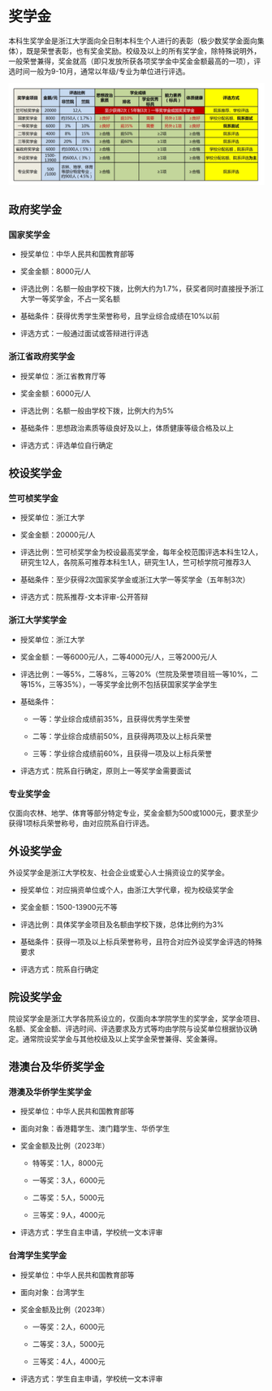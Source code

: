 # 奖学金

本科生奖学金是浙江大学面向全日制本科生个人进行的表彰（极少数奖学金面向集体），既是荣誉表彰，也有奖金奖励。校级及以上的所有奖学金，除特殊说明外，一般荣誉兼得，奖金就高（即只发放所获各项奖学金中奖金金额最高的一项），评选时间一般为9-10月，通常以年级/专业为单位进行评选。

![scholarships](../assets/scholarships.webp)

## 政府奖学金

### 国家奖学金

- 授奖单位：中华人民共和国教育部等

- 奖金金额：8000元/人

- 评选比例：名额一般由学校下拨，比例大约为1.7%，获奖者同时直接授予浙江大学一等奖学金，不占一奖名额

- 基础条件：获得优秀学生荣誉称号，且学业综合成绩在10%以前

- 评选方式：一般通过面试或答辩进行评选

### 浙江省政府奖学金

- 授奖单位：浙江省教育厅等

- 奖金金额：6000元/人

- 评选比例：名额一般由学校下拨，比例大约为5%

- 基础条件：思想政治素质等级良好及以上，体质健康等级合格及以上

- 评选方式：评选单位自行确定

## 校设奖学金

### 竺可桢奖学金

- 授奖单位：浙江大学

- 奖金金额：20000元/人

- 评选比例：竺可桢奖学金为校设最高奖学金，每年全校范围评选本科生12人，研究生12人，各院系可推荐本科生1人，研究生1人，竺可桢学院可推荐3人

- 基础条件：至少获得2次国家奖学金或浙江大学一等奖学金（五年制3次）

- 评选方式：院系推荐-文本评审-公开答辩

### 浙江大学奖学金

- 授奖单位：浙江大学

- 奖金金额：一等6000元/人，二等4000元/人，三等2000元/人

- 评选比例：一等5%，二等8%，三等20%（竺院及荣誉项目班一等10%，二等15%，三等35%），一等奖学金比例不包括获国家奖学金学生

- 基础条件：

    - 一等：学业综合成绩前35%，且获得优秀学生荣誉

    - 二等：学业综合成绩前50%，且获得两项及以上标兵荣誉

    - 三等：学业综合成绩前60%，且获得一项及以上标兵荣誉

- 评选方式：院系自行确定，原则上一等奖学金需要面试

### 专业奖学金

仅面向农林、地学、体育等部分特定专业，奖金金额为500或1000元，要求至少获得1项标兵荣誉称号，由对应院系自行评选。

## 外设奖学金

外设奖学金是浙江大学校友、社会企业或爱心人士捐资设立的奖学金。

- 授奖单位：对应捐资单位或个人，由浙江大学代章，视为校级奖学金

- 奖金金额：1500-13900元不等

- 评选比例：具体奖学金项目及名额由学校下拨，总体比例约为3%

- 基础条件：获得一项及以上标兵荣誉称号，且符合对应外设奖学金评选的特殊要求

- 评选方式：院系自行确定

## 院设奖学金

院设奖学金是浙江大学各院系设立的，仅面向本学院学生的奖学金，奖学金项目、名额、奖金金额、评选时间、评选要求及方式等均由学院与设奖单位根据协议确定。通常院设奖学金与其他校级及以上奖学金荣誉兼得、奖金兼得。

## 港澳台及华侨奖学金

### 港澳及华侨学生奖学金

- 授奖单位：中华人民共和国教育部等

- 面向对象：香港籍学生、澳门籍学生、华侨学生

- 奖金金额及比例（2023年）

    - 特等奖：1人，8000元

    - 一等奖：3人，6000元

    - 二等奖：5人，5000元

    - 三等奖：9人，4000元

- 评选方式：学生自主申请，学校统一文本评审

### 台湾学生奖学金

- 授奖单位：中华人民共和国教育部等

- 面向对象：台湾学生

- 奖金金额及比例（2023年）

    - 一等奖：2人，6000元

    - 二等奖：3人，5000元

    - 三等奖：4人，4000元

- 评选方式：学生自主申请，学校统一文本评审
